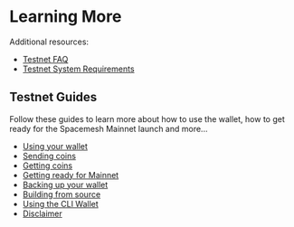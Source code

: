 # Learning More

Additional resources:

- [Testnet FAQ](faq.md)
- [Testnet System Requirements](requirements.md)

## Testnet Guides

Follow these guides to learn more about how to use the wallet, how to get ready for the Spacemesh Mainnet launch and more...

- [Using your wallet](wallet.md)
- [Sending coins](send_coin.md)
- [Getting coins](get_coin.md)
- [Getting ready for Mainnet](mainnet.md)
- [Backing up your wallet](backup.md)
- [Building from source](build.md)
- [Using the CLI Wallet](cli_wallet.md)
- [Disclaimer](disclaimer.md)
